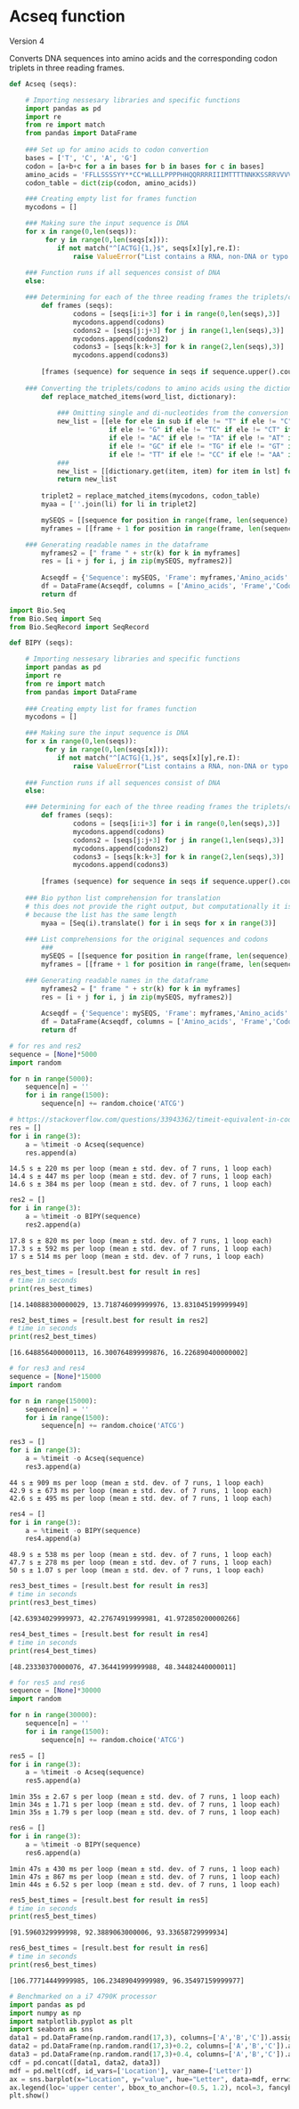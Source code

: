 # Acseq function
Version 4

Converts DNA sequences into amino acids and the corresponding codon triplets in three reading frames.


```python
def Acseq (seqs):

    # Importing nessesary libraries and specific functions
    import pandas as pd
    import re
    from re import match
    from pandas import DataFrame
    
    ### Set up for amino acids to codon convertion
    bases = ['T', 'C', 'A', 'G']
    codon = [a+b+c for a in bases for b in bases for c in bases]
    amino_acids = 'FFLLSSSSYY**CC*WLLLLPPPPHHQQRRRRIIIMTTTTNNKKSSRRVVVVAAAADDEEGGGG'
    codon_table = dict(zip(codon, amino_acids))

    ### Creating empty list for frames function
    mycodons = []

    ### Making sure the input sequence is DNA
    for x in range(0,len(seqs)):
         for y in range(0,len(seqs[x])):
            if not match("^[ACTG]{1,}$", seqs[x][y],re.I):
                raise ValueError("List contains a RNA, non-DNA or typo in a sequence")
                
    ### Function runs if all sequences consist of DNA
    else:

    ### Determining for each of the three reading frames the triplets/codons
        def frames (seqs):
                codons = [seqs[i:i+3] for i in range(0,len(seqs),3)]
                mycodons.append(codons)
                codons2 = [seqs[j:j+3] for j in range(1,len(seqs),3)]
                mycodons.append(codons2)
                codons3 = [seqs[k:k+3] for k in range(2,len(seqs),3)]
                mycodons.append(codons3)
                    
        [frames (sequence) for sequence in seqs if sequence.upper().count('T') >= 0]
    
    ### Converting the triplets/codons to amino acids using the dictionary
        def replace_matched_items(word_list, dictionary):
            
            ### Omitting single and di-nucleotides from the conversion
            new_list = [[ele for ele in sub if ele != "T" if ele != "C" if ele != "A" 
                         if ele != "G" if ele != "TC" if ele != "CT" if ele != "CA" 
                         if ele != "AC" if ele != "TA" if ele != "AT" if ele != "CG" 
                         if ele != "GC" if ele != "TG" if ele != "GT" if ele != "TT" 
                         if ele != "TT" if ele != "CC" if ele != "AA" if ele != "GG"] for sub in word_list]
            ### 
            new_list = [[dictionary.get(item, item) for item in lst] for lst in new_list]
            return new_list
        
        triplet2 = replace_matched_items(mycodons, codon_table)
        myaa = [''.join(li) for li in triplet2]

        mySEQS = [[sequence for position in range(frame, len(sequence), 3)][0] for sequence in seqs for frame in range(3) if sequence.upper().count('T') >= 0]             
        myframes = [[frame + 1 for position in range(frame, len(sequence), 3)][0] for sequence in seqs for frame in range(3) if sequence.upper().count('T') >= 0]

    ### Generating readable names in the dataframe
        myframes2 = [" frame " + str(k) for k in myframes]
        res = [i + j for i, j in zip(mySEQS, myframes2)]
        
        Acseqdf = {'Sequence': mySEQS, 'Frame': myframes,'Amino_acids': myaa, 'Codons': mycodons}
        df = DataFrame(Acseqdf, columns = ['Amino_acids', 'Frame','Codons','Sequence'])
        return df

```


```python
import Bio.Seq
from Bio.Seq import Seq
from Bio.SeqRecord import SeqRecord
```


```python
def BIPY (seqs):

    # Importing nessesary libraries and specific functions
    import pandas as pd
    import re
    from re import match
    from pandas import DataFrame
    
    ### Creating empty list for frames function
    mycodons = []

    ### Making sure the input sequence is DNA
    for x in range(0,len(seqs)):
         for y in range(0,len(seqs[x])):
            if not match("^[ACTG]{1,}$", seqs[x][y],re.I):
                raise ValueError("List contains a RNA, non-DNA or typo in a sequence")
                
    ### Function runs if all sequences consist of DNA
    else:

    ### Determining for each of the three reading frames the triplets/codons
        def frames (seqs):
                codons = [seqs[i:i+3] for i in range(0,len(seqs),3)]
                mycodons.append(codons)
                codons2 = [seqs[j:j+3] for j in range(1,len(seqs),3)]
                mycodons.append(codons2)
                codons3 = [seqs[k:k+3] for k in range(2,len(seqs),3)]
                mycodons.append(codons3)
                    
        [frames (sequence) for sequence in seqs if sequence.upper().count('T') >= 0]
    
    ### Bio python list comprehension for translation
    # this does not provide the right output, but computationally it is similar 
    # because the list has the same length
        myaa = [Seq(i).translate() for i in seqs for x in range(3)]
    
    ### List comprehensions for the original sequences and codons
        ###
        mySEQS = [[sequence for position in range(frame, len(sequence), 3)][0] for sequence in seqs for frame in range(3) if sequence.upper().count('T') >= 0]             
        myframes = [[frame + 1 for position in range(frame, len(sequence), 3)][0] for sequence in seqs for frame in range(3) if sequence.upper().count('T') >= 0]

    ### Generating readable names in the dataframe
        myframes2 = [" frame " + str(k) for k in myframes]
        res = [i + j for i, j in zip(mySEQS, myframes2)]
        
        Acseqdf = {'Sequence': mySEQS, 'Frame': myframes,'Amino_acids': myaa, 'Codons': mycodons}
        df = DataFrame(Acseqdf, columns = ['Amino_acids', 'Frame','Codons','Sequence'])
        return df
```


```python
# for res and res2
sequence = [None]*5000
import random

for n in range(5000):
    sequence[n] = ''
    for i in range(1500):
        sequence[n] += random.choice('ATCG')
```


```python
# https://stackoverflow.com/questions/33943362/timeit-equivalent-in-code
res = []
for i in range(3):
    a = %timeit -o Acseq(sequence)
    res.append(a)
```

    14.5 s ± 220 ms per loop (mean ± std. dev. of 7 runs, 1 loop each)
    14.4 s ± 447 ms per loop (mean ± std. dev. of 7 runs, 1 loop each)
    14.6 s ± 384 ms per loop (mean ± std. dev. of 7 runs, 1 loop each)
    


```python
res2 = []
for i in range(3):
    a = %timeit -o BIPY(sequence)
    res2.append(a)
```

    17.8 s ± 820 ms per loop (mean ± std. dev. of 7 runs, 1 loop each)
    17.3 s ± 592 ms per loop (mean ± std. dev. of 7 runs, 1 loop each)
    17 s ± 514 ms per loop (mean ± std. dev. of 7 runs, 1 loop each)
    


```python
res_best_times = [result.best for result in res] 
# time in seconds
print(res_best_times)
```

    [14.140888300000029, 13.718746099999976, 13.831045199999949]
    


```python
res2_best_times = [result.best for result in res2] 
# time in seconds
print(res2_best_times)
```

    [16.648856400000113, 16.300764899999876, 16.226890400000002]
    


```python
# for res3 and res4
sequence = [None]*15000
import random

for n in range(15000):
    sequence[n] = ''
    for i in range(1500):
        sequence[n] += random.choice('ATCG')
```


```python
res3 = []
for i in range(3):
    a = %timeit -o Acseq(sequence)
    res3.append(a)
```

    44 s ± 909 ms per loop (mean ± std. dev. of 7 runs, 1 loop each)
    42.9 s ± 673 ms per loop (mean ± std. dev. of 7 runs, 1 loop each)
    42.6 s ± 495 ms per loop (mean ± std. dev. of 7 runs, 1 loop each)
    


```python
res4 = []
for i in range(3):
    a = %timeit -o BIPY(sequence)
    res4.append(a)
```

    48.9 s ± 538 ms per loop (mean ± std. dev. of 7 runs, 1 loop each)
    47.7 s ± 278 ms per loop (mean ± std. dev. of 7 runs, 1 loop each)
    50 s ± 1.07 s per loop (mean ± std. dev. of 7 runs, 1 loop each)
    


```python
res3_best_times = [result.best for result in res3] 
# time in seconds
print(res3_best_times)
```

    [42.63934029999973, 42.27674919999981, 41.972850200000266]
    


```python
res4_best_times = [result.best for result in res4] 
# time in seconds
print(res4_best_times)
```

    [48.23330370000076, 47.36441999999988, 48.34482440000011]
    


```python
# for res5 and res6
sequence = [None]*30000
import random

for n in range(30000):
    sequence[n] = ''
    for i in range(1500):
        sequence[n] += random.choice('ATCG')
```


```python
res5 = []
for i in range(3):
    a = %timeit -o Acseq(sequence)
    res5.append(a)
```

    1min 35s ± 2.67 s per loop (mean ± std. dev. of 7 runs, 1 loop each)
    1min 34s ± 1.71 s per loop (mean ± std. dev. of 7 runs, 1 loop each)
    1min 35s ± 1.79 s per loop (mean ± std. dev. of 7 runs, 1 loop each)
    


```python
res6 = []
for i in range(3):
    a = %timeit -o BIPY(sequence)
    res6.append(a)
```

    1min 47s ± 430 ms per loop (mean ± std. dev. of 7 runs, 1 loop each)
    1min 47s ± 867 ms per loop (mean ± std. dev. of 7 runs, 1 loop each)
    1min 44s ± 6.52 s per loop (mean ± std. dev. of 7 runs, 1 loop each)
    


```python
res5_best_times = [result.best for result in res5] 
# time in seconds
print(res5_best_times)
```

    [91.5960329999998, 92.3889063000006, 93.33658729999934]
    


```python
res6_best_times = [result.best for result in res6] 
# time in seconds
print(res6_best_times)
```

    [106.77714449999985, 106.23489049999989, 96.35497159999977]
    


```python
# Benchmarked on a i7 4790K processor
import pandas as pd
import numpy as np
import matplotlib.pyplot as plt
import seaborn as sns
data1 = pd.DataFrame(np.random.rand(17,3), columns=['A','B','C']).assign(Location=1)
data2 = pd.DataFrame(np.random.rand(17,3)+0.2, columns=['A','B','C']).assign(Location=2)
data3 = pd.DataFrame(np.random.rand(17,3)+0.4, columns=['A','B','C']).assign(Location=3)
cdf = pd.concat([data1, data2, data3])
mdf = pd.melt(cdf, id_vars=['Location'], var_name=['Letter'])
ax = sns.barplot(x="Location", y="value", hue="Letter", data=mdf, errwidth=0)  
ax.legend(loc='upper center', bbox_to_anchor=(0.5, 1.2), ncol=3, fancybox=True, shadow=True)
plt.show()
```
